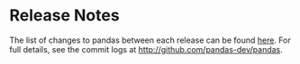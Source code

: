 Release Notes
=============

The list of changes to pandas between each release can be found
[here](http://pandas.pydata.org/pandas-docs/stable/whatsnew.html). For full
details, see the commit logs at http://github.com/pandas-dev/pandas.
